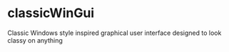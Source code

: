 # classicWinGui
Classic Windows style inspired graphical user interface designed to look classy on anything

